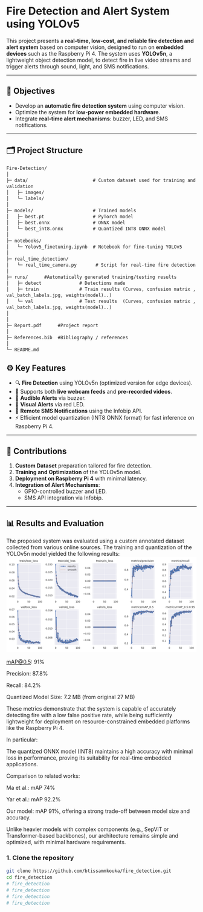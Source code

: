 # Fire Detection and Alert System using YOLOv5

This project presents a **real-time, low-cost, and reliable fire detection and alert system** based on computer vision, designed to run on **embedded devices** such as the Raspberry Pi 4. The system uses **YOLOv5n**, a lightweight object detection model, to detect fire in live video streams and trigger alerts through sound, light, and SMS notifications.

---

## 📌 Objectives

- Develop an **automatic fire detection system** using computer vision.
- Optimize the system for **low-power embedded hardware**.
- Integrate **real-time alert mechanisms**: buzzer, LED, and SMS notifications.

---
## 🗂️ Project Structure
```
Fire-Detection/
│
├─ data/                        # Custom dataset used for training and validation
│   ├─ images/
│   └─ labels/
│
├─ models/                      # Trained models
│   ├─ best.pt                  # PyTorch model
│   ├─ best.onnx                # ONNX model
│   └─ best_int8.onnx           # Quantized INT8 ONNX model
│
├─ notebooks/
│   └─ Yolov5_finetuning.ipynb  # Notebook for fine-tuning YOLOv5
│
├─ real_time_detection/
│   └─ real_time_camera.py       # Script for real-time fire detection
│
├─ runs/      #Automatically generated training/testing results 
│   ├─ detect              # Detections made
│   ├─ train               # Train results (Curves, confusion matrix , val_batch_labels.jpg, weights(model)..)
│   └─ val                 # Test results  (Curves, confusion matrix , val_batch_labels.jpg, weights(model)..)
│
│          
├─ Report.pdf      #Project report
│ 
├─ References.bib  #Bibliography / references
│
└─ README.md 
```
## ⚙️ Key Features

- 🔍 **Fire Detection** using YOLOv5n (optimized version for edge devices).
- 🎥 Supports both **live webcam feeds** and **pre-recorded videos**.
- 🔔 **Audible Alerts** via buzzer.
- 🔴 **Visual Alerts** via red LED.
- 📲 **Remote SMS Notifications** using the Infobip API.
- ⚡ Efficient model quantization (INT8 ONNX format) for fast inference on Raspberry Pi 4.

---

## 🧠 Contributions

1. **Custom Dataset** preparation tailored for fire detection.
2. **Training and Optimization** of the YOLOv5n model.
3. **Deployment on Raspberry Pi 4** with minimal latency.
4. **Integration of Alert Mechanisms**:
   - GPIO-controlled buzzer and LED.
   - SMS API integration via Infobip.

---


## 📊 Results and Evaluation
The proposed system was evaluated using a custom annotated dataset collected from various online sources. The training and quantization of the YOLOv5n model yielded the following results:
![Results of Fire Detection System](runs/train/fire_detector/results.png)


mAP@0.5: 91%

Precision: 87.8%

Recall: 84.2%

Quantized Model Size: 7.2 MB (from original 27 MB)

These metrics demonstrate that the system is capable of accurately detecting fire with a low false positive rate, while being sufficiently lightweight for deployment on resource-constrained embedded platforms like the Raspberry Pi 4.

In particular:

The quantized ONNX model (INT8) maintains a high accuracy with minimal loss in performance, proving its suitability for real-time embedded applications.

Comparison to related works:

Ma et al.: mAP 74%

Yar et al.: mAP 92.2%

Our model: mAP 91%, offering a strong trade-off between model size and accuracy.

Unlike heavier models with complex components (e.g., SepViT or Transformer-based backbones), our architecture remains simple and optimized, with minimal hardware requirements.

### 1. Clone the repository

```bash
git clone https://github.com/btissammkouka/fire_detection.git
cd fire_detection
# fire_detection
# fire_detection
# fire_detection
# fire_detection
